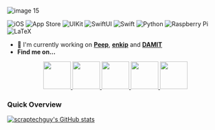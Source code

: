 ![image 15](https://user-images.githubusercontent.com/75474651/212065322-61e8e0ee-2d88-434e-8c27-42d17a5a86a2.png)

![iOS](https://img.shields.io/badge/IOS-%2320232a.svg?style=for-the-badge&logo=apple&logoColor=white)
![App Store](https://img.shields.io/badge/AppStore-%2320232a.svg?style=for-the-badge&logo=appstore&logoColor=blue)
![UIKit](https://img.shields.io/badge/UIKit-%2320232a.svg?style=for-the-badge&logo=uikit&logoColor=468cea)
![SwiftUI](https://img.shields.io/badge/SwiftUI-%2320232a.svg?style=for-the-badge&logo=swift&logoColor=blue)
![Swift](https://img.shields.io/badge/Swift-%2320232a.svg?style=for-the-badge&logo=swift&logoColor=orange)
![Python](https://img.shields.io/badge/Python-%2320232a.svg?style=for-the-badge&logo=python&logoColor=yellow)
![Raspberry Pi](https://img.shields.io/badge/RaspberryPi-%2320232a.svg?style=for-the-badge&logo=raspberrypi&logoColor=red)
![LaTeX](https://img.shields.io/badge/LaTeX-%2320232a.svg?style=for-the-badge&logo=latex&logoColor=green)


+ 📱 I'm currently working on <a href="https://github.com/scraptechguy/Peep">**Peep**</a>, <a href="https://github.com/scraptechguy/enkip">**enkip**</a> and <a href="https://github.com/scraptechguy/DAMIT">**DAMIT**</a>
+ **Find me on...**

<div align="center">
  <a href="mailto:scraptechguy@gmail.com" target=”_blank”> <img src="https://external-content.duckduckgo.com/iu/?u=http%3A%2F%2Fpurepng.com%2Fpublic%2Fuploads%2Flarge%2Fpurepng.com-mail-iconsymbolsiconsapple-iosiosios-8-iconsios-8-721522596075clftr.png&f=1&nofb=1&ipt=a8c7450da6e38f74b2c6f825ad0836d2e67f3b3ef476195efbc4ca33cce947e5&ipo=images" height="64"> </a>
  <a href="https://www.linkedin.com/in/rostislavbroz/" target=”_blank”> <img src="https://external-content.duckduckgo.com/iu/?u=https%3A%2F%2Flogospng.org%2Fdownload%2Flinkedin%2Flogo-linkedin-icon-4096.png&f=1&nofb=1&ipt=193b59ee3b872294959332960c3c4124bbb228557d6dec67e53db477f299db7b&ipo=images" height="64"> </a>
  <a href="https://twitter.com/scraptechguy" target=”_blank”> <img src="https://www.europanostra.org/wp-content/uploads/2017/09/2017-09-Twitter-logo.png" height="64"> </a>
  <a href="https://www.credly.com/users/scraptechguy/badges" target=”_blank”> <img src="https://external-content.duckduckgo.com/iu/?u=https%3A%2F%2Fresources.credly.com%2Fhs-fs%2Fhubfs%2FCredly_Logo_Orange_10-Inch.png%3Fwidth%3D3000%26name%3DCredly_Logo_Orange_10-Inch.png&f=1&nofb=1&ipt=12ab0f4a71c676f7e808970a56073e44a3a53f626b563eeef48e2b7e9b091927&ipo=images" height="64"> </a>
  <a href="https://stackoverflow.com/users/14746777/scrap-tech-guy" target=”_blank”> <img src="https://upload.wikimedia.org/wikipedia/commons/thumb/e/ef/Stack_Overflow_icon.svg/768px-Stack_Overflow_icon.svg.png" height="64"> </a>
</div>

<h3>Quick Overview</h3>

[![scraptechguy's GitHub stats](https://github-readme-stats.vercel.app/api?username=scraptechguy&theme=codeSTACKr&include_all_commits=true)](https://github.com/anuraghazra/github-readme-stats)


